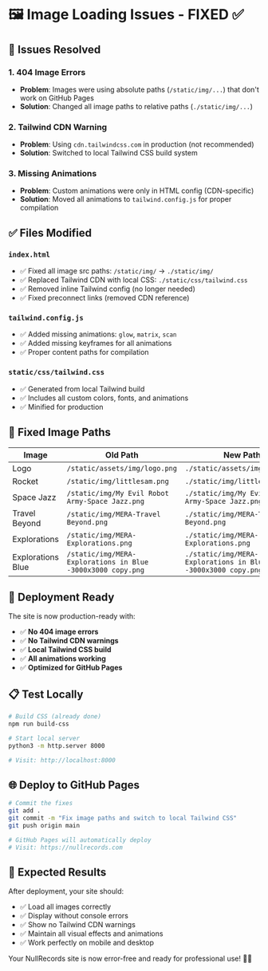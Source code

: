 # 🖼️ Image Loading Issues - FIXED ✅

## 🚫 Issues Resolved

### 1. **404 Image Errors**
- **Problem**: Images were using absolute paths (`/static/img/...`) that don't work on GitHub Pages
- **Solution**: Changed all image paths to relative paths (`./static/img/...`)

### 2. **Tailwind CDN Warning**
- **Problem**: Using `cdn.tailwindcss.com` in production (not recommended)
- **Solution**: Switched to local Tailwind CSS build system

### 3. **Missing Animations**
- **Problem**: Custom animations were only in HTML config (CDN-specific)
- **Solution**: Moved all animations to `tailwind.config.js` for proper compilation

## ✅ **Files Modified**

### `index.html`
- ✅ Fixed all image src paths: `/static/img/` → `./static/img/`
- ✅ Replaced Tailwind CDN with local CSS: `./static/css/tailwind.css`
- ✅ Removed inline Tailwind config (no longer needed)
- ✅ Fixed preconnect links (removed CDN reference)

### `tailwind.config.js`
- ✅ Added missing animations: `glow`, `matrix`, `scan`
- ✅ Added missing keyframes for all animations
- ✅ Proper content paths for compilation

### `static/css/tailwind.css`
- ✅ Generated from local Tailwind build
- ✅ Includes all custom colors, fonts, and animations
- ✅ Minified for production

## 🔧 **Fixed Image Paths**

| Image | Old Path | New Path |
|-------|----------|----------|
| Logo | `/static/assets/img/logo.png` | `./static/assets/img/logo.png` |
| Rocket | `/static/img/littlesam.png` | `./static/img/littlesam.png` |
| Space Jazz | `/static/img/My Evil Robot Army-Space Jazz.png` | `./static/img/My Evil Robot Army-Space Jazz.png` |
| Travel Beyond | `/static/img/MERA-Travel Beyond.png` | `./static/img/MERA-Travel Beyond.png` |
| Explorations | `/static/img/MERA-Explorations.png` | `./static/img/MERA-Explorations.png` |
| Explorations Blue | `/static/img/MERA-Explorations in Blue -3000x3000 copy.png` | `./static/img/MERA-Explorations in Blue -3000x3000 copy.png` |

## 🚀 **Deployment Ready**

The site is now production-ready with:
- ✅ **No 404 image errors**
- ✅ **No Tailwind CDN warnings**
- ✅ **Local Tailwind CSS build**
- ✅ **All animations working**
- ✅ **Optimized for GitHub Pages**

## 📋 **Test Locally**

```bash
# Build CSS (already done)
npm run build-css

# Start local server
python3 -m http.server 8000

# Visit: http://localhost:8000
```

## 🌐 **Deploy to GitHub Pages**

```bash
# Commit the fixes
git add .
git commit -m "Fix image paths and switch to local Tailwind CSS"
git push origin main

# GitHub Pages will automatically deploy
# Visit: https://nullrecords.com
```

## 🎯 **Expected Results**

After deployment, your site should:
- ✅ Load all images correctly
- ✅ Display without console errors  
- ✅ Show no Tailwind CDN warnings
- ✅ Maintain all visual effects and animations
- ✅ Work perfectly on mobile and desktop

Your NullRecords site is now error-free and ready for professional use! 🎵✨
